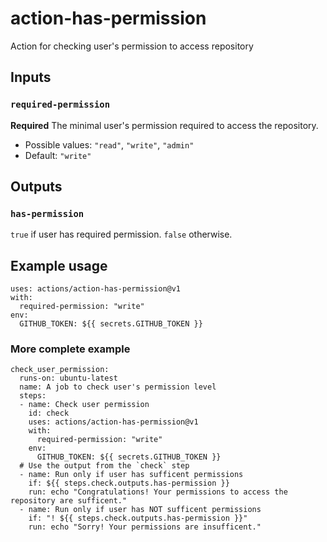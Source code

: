 # action-has-permission

Action for checking user's permission to access repository

## Inputs

### `required-permission`

**Required** The minimal user's permission required to access the repository.

- Possible values: `"read"`, `"write"`, `"admin"` 
- Default: `"write"`

## Outputs

### `has-permission`

`true` if user has required permission. `false` otherwise.

## Example usage

```
uses: actions/action-has-permission@v1
with:
  required-permission: "write"
env:
  GITHUB_TOKEN: ${{ secrets.GITHUB_TOKEN }}
```

### More complete example

```
check_user_permission:
  runs-on: ubuntu-latest
  name: A job to check user's permission level
  steps:
  - name: Check user permission
    id: check
    uses: actions/action-has-permission@v1
    with:
      required-permission: "write"
    env:
      GITHUB_TOKEN: ${{ secrets.GITHUB_TOKEN }}
  # Use the output from the `check` step
  - name: Run only if user has sufficent permissions
    if: ${{ steps.check.outputs.has-permission }}
    run: echo "Congratulations! Your permissions to access the repository are sufficent."
  - name: Run only if user has NOT sufficent permissions
    if: "! ${{ steps.check.outputs.has-permission }}"
    run: echo "Sorry! Your permissions are insufficent."
```